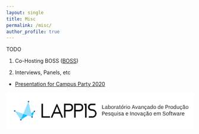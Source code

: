 ```yaml
---
layout: single
title: Misc
permalink: /misc/
author_profile: true
---
```

TODO

1. Co-Hosting BOSS ([BOSS](https://www.youtube.com/c/BigOpenSourceSibling))

  
2. Interviews, Panels, etc
 - [Presentation for Campus Party 2020](https://youtu.be/MlGYHl3Iyyg)

 


![lappis](/images/lappis.png)